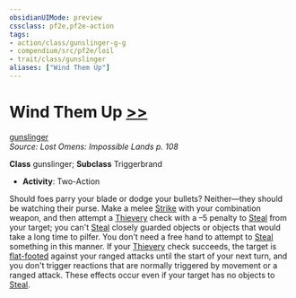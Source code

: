```yaml
---
obsidianUIMode: preview
cssclass: pf2e,pf2e-action
tags:
- action/class/gunslinger-g-g
- compendium/src/pf2e/loil
- trait/class/gunslinger
aliases: ["Wind Them Up"]
---
```

# Wind Them Up [>>](chapter-9-playing-the-game.md#Actions "Two-Action")
[gunslinger](rules/traits/gunslinger-g-g.md)  
*Source: Lost Omens: Impossible Lands p. 108*  

**Class** gunslinger; **Subclass** Triggerbrand
- **Activity**: Two-Action

Should foes parry your blade or dodge your bullets? Neither—they should be watching their purse. Make a melee [Strike](strike.md) with your combination weapon, and then attempt a [Thievery](../../compendium/skills.md#Thievery) check with a –5 penalty to [Steal](steal.md) from your target; you can't [Steal](steal.md) closely guarded objects or objects that would take a long time to pilfer. You don't need a free hand to attempt to [Steal](steal.md) something in this manner. If your [Thievery](../../compendium/skills.md#Thievery) check succeeds, the target is [flat-footed](conditions.md#Flat-footed) against your ranged attacks until the start of your next turn, and you don't trigger reactions that are normally triggered by movement or a ranged attack. These effects occur even if your target has no objects to [Steal](steal.md).